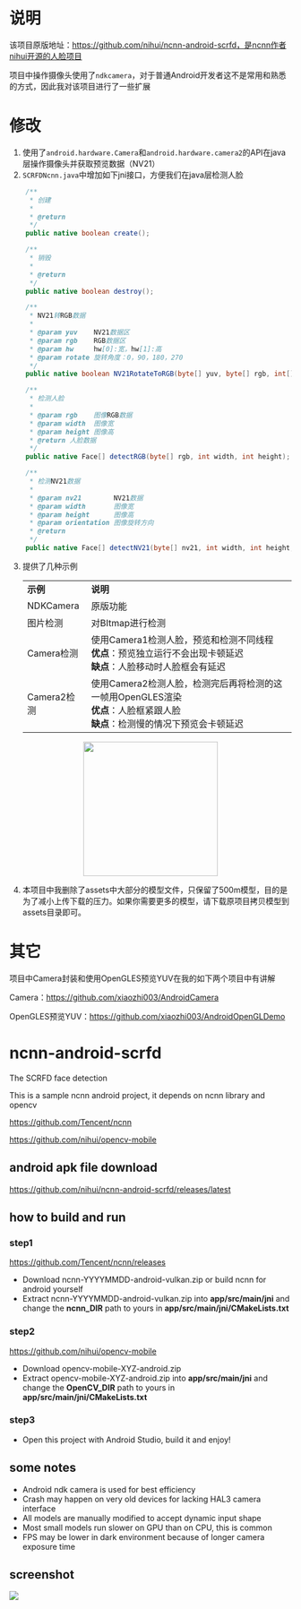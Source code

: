 # 说明

该项目原版地址：https://github.com/nihui/ncnn-android-scrfd，是ncnn作者nihui开源的人脸项目

项目中操作摄像头使用了`ndkcamera`，对于普通Android开发者这不是常用和熟悉的方式，因此我对该项目进行了一些扩展

# 修改

1. 使用了`android.hardware.Camera`和`android.hardware.camera2`的API在java层操作摄像头并获取预览数据（NV21）
2. `SCRFDNcnn.java`中增加如下jni接口，方便我们在java层检测人脸

```java
    /**
     * 创建
     *
     * @return
     */
    public native boolean create();

    /**
     * 销毁
     *
     * @return
     */
    public native boolean destroy();

    /**
     * NV21转RGB数据
     *
     * @param yuv    NV21数据区
     * @param rgb    RGB数据区
     * @param hw     hw[0]:宽，hw[1]:高
     * @param rotate 旋转角度：0，90，180，270
     */
    public native boolean NV21RotateToRGB(byte[] yuv, byte[] rgb, int[] hw, int rotate);

    /**
     * 检测人脸
     *
     * @param rgb    图像RGB数据
     * @param width  图像宽
     * @param height 图像高
     * @return 人脸数据
     */
    public native Face[] detectRGB(byte[] rgb, int width, int height);

    /**
     * 检测NV21数据
     *
     * @param nv21        NV21数据
     * @param width       图像宽
     * @param height      图像高
     * @param orientation 图像旋转方向
     * @return
     */
    public native Face[] detectNV21(byte[] nv21, int width, int height, int orientation);
```

3. 提供了几种示例

   <table>
     <tr>
       <td><b>示例</td>
       <td><b>说明</td>
     </tr>
     <tr>
       <td>NDKCamera</td>
       <td>原版功能</td>
     </tr>
     <tr>
       <td>图片检测</td>
       <td>对BItmap进行检测</td>
     </tr>
     <tr>
       <td>Camera检测</td>
       <td>使用Camera1检测人脸，预览和检测不同线程<br><b>优点</b>：预览独立运行不会出现卡顿延迟<br><b>缺点</b>：人脸移动时人脸框会有延迟</td>
     </tr>
     <tr>
       <td>Camera2检测</td>
       <td>使用Camera2检测人脸，检测完后再将检测的这一帧用OpenGLES渲染<br><b>优点</b>：人脸框紧跟人脸<br><b>缺点</b>：检测慢的情况下预览会卡顿延迟</td>
     </tr>
   </table>

<p align="center"><img src="screenshot1.jpg" width="240px" /></p>

4. 本项目中我删除了assets中大部分的模型文件，只保留了500m模型，目的是为了减小上传下载的压力。如果你需要更多的模型，请下载原项目拷贝模型到assets目录即可。

# 其它

项目中Camera封装和使用OpenGLES预览YUV在我的如下两个项目中有讲解

Camera：https://github.com/xiaozhi003/AndroidCamera

OpenGLES预览YUV：https://github.com/xiaozhi003/AndroidOpenGLDemo

# ncnn-android-scrfd

The SCRFD face detection

This is a sample ncnn android project, it depends on ncnn library and opencv

https://github.com/Tencent/ncnn

https://github.com/nihui/opencv-mobile

## android apk file download
https://github.com/nihui/ncnn-android-scrfd/releases/latest

## how to build and run
### step1
https://github.com/Tencent/ncnn/releases

* Download ncnn-YYYYMMDD-android-vulkan.zip or build ncnn for android yourself
* Extract ncnn-YYYYMMDD-android-vulkan.zip into **app/src/main/jni** and change the **ncnn_DIR** path to yours in **app/src/main/jni/CMakeLists.txt**

### step2
https://github.com/nihui/opencv-mobile

* Download opencv-mobile-XYZ-android.zip
* Extract opencv-mobile-XYZ-android.zip into **app/src/main/jni** and change the **OpenCV_DIR** path to yours in **app/src/main/jni/CMakeLists.txt**

### step3
* Open this project with Android Studio, build it and enjoy!

## some notes
* Android ndk camera is used for best efficiency
* Crash may happen on very old devices for lacking HAL3 camera interface
* All models are manually modified to accept dynamic input shape
* Most small models run slower on GPU than on CPU, this is common
* FPS may be lower in dark environment because of longer camera exposure time

## screenshot
![](screenshot.jpg)

